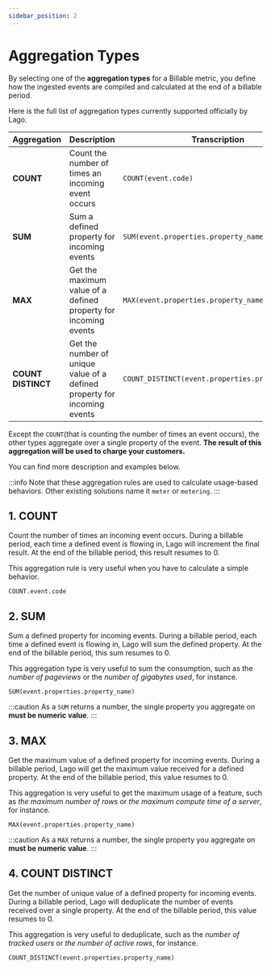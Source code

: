 ```yaml
---
sidebar_position: 2
---
```


# Aggregation Types
By selecting one of the **aggregation types** for a Billable metric, you define how the ingested events are compiled and calculated at the end of a billable period.

Here is the full list of aggregation types currently supported officially by Lago.

| Aggregation | Description                                            | Transcription  |
| --------    | ------------------------------------------------------ | ------------------------- |
| **COUNT**   | Count the number of times an incoming event occurs     | `COUNT(event.code)` |
| **SUM**       | Sum a defined property for incoming events           | `SUM(event.properties.property_name)`
| **MAX**       | Get the maximum value of a defined property for incoming events              | `MAX(event.properties.property_name)` |
| **COUNT DISTINCT**  | Get the number of unique value of a defined property for incoming events   |  `COUNT_DISTINCT(event.properties.property_name)` |

Except the `COUNT`(that is counting the number of times an event occurs), the other types aggregate over a single property of the event. **The result of this aggregation will be used to charge your customers.**

You can find more description and examples below.

:::info
Note that these aggregation rules are used to calculate usage-based behaviors. 
Other existing solutions name it `meter` or `metering`.
:::

## 1. COUNT
Count the number of times an incoming event occurs. During a billable period, each time a defined event is flowing in, Lago will increment the final result. At the end of the billable period, this result resumes to 0.

This aggregation rule is very useful when you have to calculate a simple behavior.

`COUNT.event.code`


## 2. SUM
Sum a defined property for incoming events. During a billable period, each time a defined event is flowing in, Lago will sum the defined property. At the end of the billable period, this sum resumes to 0.

This aggregation type is very useful to sum the consumption, such as the *number of pageviews* or the *number of gigabytes used*, for instance.

`SUM(event.properties.property_name)`

:::caution
As a `SUM` returns a number, the single property you aggregate on **must be numeric value**.
:::

## 3. MAX
Get the maximum value of a defined property for incoming events. During a billable period, Lago will get the maximum value received for a defined property. At the end of the billable period, this value resumes to 0.

This aggregation is very useful to get the maximum usage of a feature, such as *the maximum number of rows* or *the maximum compute time of a server*, for instance.

`MAX(event.properties.property_name)`

:::caution
As a `MAX` returns a number, the single property you aggregate on **must be numeric value**.
:::


## 4. COUNT DISTINCT
Get the number of unique value of a defined property for incoming events. During a billable period, Lago will deduplicate the number of events received over a single property. At the end of the billable period, this value resumes to 0.

This aggregation is very useful to deduplicate, such as the *number of tracked users* or *the number of active rows*, for instance.

`COUNT_DISTINCT(event.properties.property_name)`
